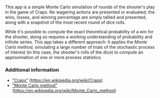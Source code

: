 This app is a simple Monte Carlo simulation of rounds of the shooter's play in the game of Craps. No wagering actions are presented or evaluated; the wins, losses, and winning percentage are simply tallied and presented, along with a snapshot of the most recent round of dice rolls.

While it's possible to compute the exact theoretical probability of a win for the shooter, doing so requires a working understanding of probability and infinite series. This app takes a different approach: it applies the _Monte Carlo method,_ simulating a large number of trials of the stochastic process of interest (in this case, the shooter's rolls of the dice) to compute an approximation of one or more process statistics.

### Additional information

* ["Craps"](https://en.wikipedia.org/wiki/Craps) (<https://en.wikipedia.org/wiki/Craps>)
* ["Monte Carlo method"](https://en.wikipedia.org/wiki/Monte_Carlo_method) (<https://en.wikipedia.org/wiki/Monte_Carlo_method>)

